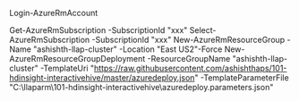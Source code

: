 Login-AzureRmAccount

Get-AzureRmSubscription -SubscriptionId "xxx"
Select-AzureRmSubscription -SubscriptionId "xxx"
New-AzureRmResourceGroup -Name "ashishth-llap-cluster" -Location "East US2"-Force 
New-AzureRmResourceGroupDeployment -ResourceGroupName "ashishth-llap-cluster" -TemplateUri "https://raw.githubusercontent.com/ashishthaps/101-hdinsight-interactivehive/master/azuredeploy.json" -TemplateParameterFile "C:\llaparm\101-hdinsight-interactivehive\azuredeploy.parameters.json"
